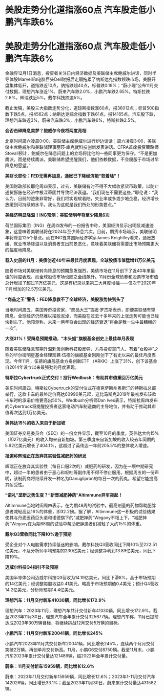 # 美股走势分化道指涨60点 汽车股走低小鹏汽车跌6%

# 美股走势分化道指涨60点 汽车股走低小鹏汽车跌6%

金融界12月1日消息，投资者关注日内经济数据及美联储主席鲍威尔讲话，同时半导体股Marvell和电脑巨头Dell财报后走弱拖累了纳斯达克指数领跌市场，美股开盘集体低开，道指跌近10点，纳指跌超40点，标普跌0.18%；“蔚小理”公布11月交付数据，理想汽车涨近1%，蔚来汽车跌2.0%，小鹏汽车跌2.65%，特斯拉跌2.8%，辉瑞跌近5%，戴尔科技跌逾5%。

截止发稿，美股三大指数走势分化，道琼斯指数涨60点，报36012点；标普500指数下跌5点，报4562点；纳斯达克综合指数下跌61点，报14165点。汽车股下跌，理想汽车跌近3%，蔚来汽车跌3%，小鹏汽车跌6%，特斯拉跌2.5%。

**会否击碎降息美梦？鲍威尔今夜将两度亮相**

北京时间周六凌晨0:00，美联储主席鲍威尔进行炉边谈话；周六凌晨3:00，美联储主席鲍威尔和美联储理事丽莎·库克就科技创新发表讲话。CFRA首席投资策略师Stovall预计，鲍威尔在降息问题上的立场将比他的一些同事更为保守。“不是更加鹰派，而是持续鹰派。美联储希望提醒我们，他们依赖数据，不会屈服于市场过早降息的愿望。”

**美财长耶伦：FED无需再加息，通胀已下降经济能“软着陆”！**

美国财政部长耶伦周四表示，过去，美联储有时不得不大幅收紧货币政策，以防止通货膨胀在经济中根深蒂固并导致经济衰退。“我们现在不需要这些，”耶伦说：“我认为，目前的迹象非常好，我们将实现软着陆，失业率或多或少地企稳，经济增长放缓到可持续的水平。我认为这就是我们所处的形势要点。”

**美经济明显降温！ING预测：美联储明年将至少降息6次**

荷兰国际集团（ING）在周四发布的一份报告中称，美国经济显示出明显减速迹象，这意味着美联储将在2024年至少降息六次。目前，期货市场暗示，美联储明年将降息125个基点。而在ING首席国际经济学家James
Knightley看来，通胀放缓、就业市场降温以及消费者支出前景恶化，意味着美联储将需要比市场预期更大的幅度地降息。

**载入史册的11月：美债创近40年来最佳月度表现，全球股债市值猛增11万亿美元**

随着市场对美联储转向降息的预期愈发强烈，美债市场在11月创下了近40年来最佳的月度表现，而全球股债市场也随之全线飙升。11月份全球债券和股票市场市值总计增加了超过11万亿美元，这是有纪录以来第二大月度增幅——仅次于2020年11月增加的12.5万亿美元。

**“商品之王”警告：FED降息救不了全球经济，美股涨势快到头了**

当地时间周五，美国传奇投资家、“商品大王”吉姆·罗杰斯表示，即便美联储有望降息，全球经济仍然难以摆脱泥淖，而美股在过去十多年来的上涨走势可能也已经快到头了。他预测称，未来一两年将会出现的经济衰退“将会是我一生中最糟糕的一次”。

**大涨31%！受降息预期推动，“木头姐”旗舰基金创史上最佳单月表现**

随着美联储降息预期升温刺激创新科技股反弹，方舟投资掌门人、有着“女股神”之称的华尔街明星基金经理凯茜·伍德的旗舰基金刚刚创下了有史以来的最佳月度表现。今年11月，伍德的旗舰基金方舟创新ETF
（ARKK）上涨了31%，创下该基金自2014年设立以来最强劲的月度表现。

**特斯拉Cybertruck正式交付！投行Wedbush：有助其市值重回万亿美元**

美东时间周四，特斯拉Cybertruck的交付仪式在德克萨斯州奥斯汀的特斯拉总部举行，这款卡车的最终定价高达60990美元起，这比马斯克2019年最初发布该款卡车时的承诺价格要高出50%。Wedbush分析师Dan
Ives表示，特斯拉周四发布的Cybertruck将提醒投资者这家电动汽车制造商的主导地位，并有助于推动其市值再次达到1万亿美元。

**英伟达15%的收入来自于新加坡**

美国证券交易委员会（SEC）的一份文件显示，截至10月的季度，英伟达大约15%（即27亿美元）的收入均来自新加坡。第三季度来自新加坡的收入较去年同期的5.62亿美元增长了404.1%，这超过了英伟达一年前205.5%的整体收入增速。

**报道称辉瑞正在放弃其实验性减肥药的研发**

辉瑞正在放弃其实验性（每日口服2次的）减肥药的研发，因为在一项中期研究中，超过一半的患者由于恶心和呕吐等副作用不得不停止服用。根据周五的一份声明，该制药商将继续开发一种名为Danuglipron的每日一次的药丸，希望它能提高其耐受性。

**“诺礼”垄断之势生变？“新晋减肥神药”Altimmune异军突起！**

Altimmune当地时间周四表示，在为期48周的试验中，最高剂量的药物帮助肥胖患者减轻高达16%的体重，即32.2磅。据了解，Altimmune这一积极的试验结果使其与丹麦医药巨头诺和诺德旗下的“减肥神药”Wegovy不相上下，“减肥神药”Wegovy在为期68周的试验中帮助肥胖患者们减轻了大约15%的体重。

**戴尔Q3营收同比下降10%逊于预期**

受企业对个人电脑需求持续低迷的影响，戴尔科技Q3营收同比下降10%至222.51亿美元，不及分析师平均预期的230亿美元；经调整净利润13.89亿美元，同比下降19%。

**迈威尔科技Q4指引不及预期**

美国半导体公司迈威尔科技Q3营收为14.19亿美元，同比下滑8%，高于市场预期的14亿美元；经调整每股收益0.41美元，略高于市场预期值0.4美元；预计Q4营收14.2亿美元，分析师预期14.4亿美元。

**理想汽车：11月交付新车41030辆，同比增长172.9%**

理想汽车：2023年11月，理想汽车共计交付新车41030辆，同比增长172.9%。截至2023年11月30日，理想汽车全年累计交付325677辆。理想汽车称，11月已提前达成2023年30万辆目标，将继续挑战12月交付5万辆的目标。

**小鹏汽车：11月交付新车20041辆，同比增长245%**

小鹏汽车2023年11月共交付新车20041辆，同比增长245%，连续两个月月交付突破2万辆，再创单月交付新高。11月，小鹏G6交付8750辆。截至11月末，小鹏汽车2023年累计交付量达121486辆，超2022年全年累计交付量。

**蔚来：11月交付新车15959辆，同比增长12.6%**

蔚来：2023年11月交付新车15959辆，同比增长12.6%；2023年1-11月交付汽车142026辆，同比增长33.1%；截至2023年11月30日，蔚来累计交付量达431582辆。


